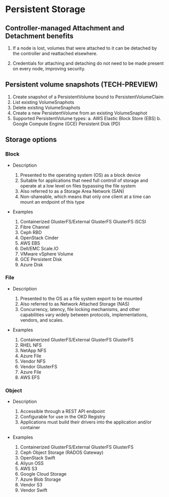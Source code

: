 # Persistent Storage

## Controller-managed Attachment and Detachment benefits

  1. If a node is lost, volumes that were attached to it can be detached by the
     controller and reattached elsewhere.

  2. Credentials for attaching and detaching do not need to be made present on
     every node, improving security.

## Persistent volume snapshots (TECH-PREVIEW)

  1. Create snapshot of a PersistentVolume bound to PersistentVolumeClaim
  2. List existing VolumeSnaphots
  3. Delete existing VolumeSnaphots
  4. Create a new PersistentVolume from an existing VolumeSnaphot
  5. Supported PersistentVolume types:
    a. AWS Elastic Block Store (EBS)
    b. Google Compute Engine (GCE) Persistent Disk (PD)

## Storage options

### Block

- Description
  1. Presented to the operating system (OS) as a block device
  2. Suitable for applications that need full controll of storage and operate at a low level on files bypassing the file system
  3. Also referred to as a Storage Area Network (SAN)
  4. Non-shareable, which means that only one client at a time can mount an endpoint of this type

- Examples
  1. Containerized GlusterFS/External GlusterFS GlusterFS iSCSI
  2. Fibre Channel
  3. Ceph RBD
  4. OpenStack Cinder
  5. AWS EBS
  6. Dell/EMC Scale.IO
  7. VMware vSphere Volume
  8. GCE Persistent Disk
  9. Azure Disk

### File

- Description
  1. Presented to the OS as a file system export to be mounted
  2. Also referred to as Network Attached Storage (NAS)
  3. Concurrency, latency, file locking mechanisms, and other capabilities vary widely between protocols, implementations, vendors, and scales.

- Examples
  1. Containerized GlusterFS/External GlusterFS GlusterFS
  2. RHEL NFS
  3. NetApp NFS
  4. Azure File
  5. Vendor NFS
  6. Vendor GlusterFS
  7. Azure File
  8. AWS EFS

### Object

- Description
  1. Accessible through a REST API endpoint
  2. Configurable for use in the OKD Registry
  3. Applications must build their drivers into the application and/or container

- Examples
  1. Containerized GlusterFS/External GlusterFS GlusterFS
  2. Ceph Object Storage (RADOS Gateway)
  3. OpenStack Swift
  4. Aliyun OSS
  5. AWS S3
  6. Google Cloud Storage
  7. Azure Blob Storage
  8. Vendor S3
  9. Vendor Swift
